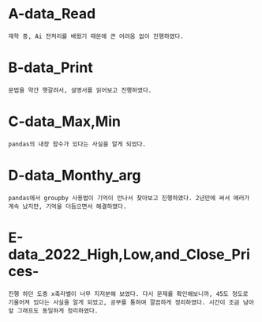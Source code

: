 # A-data_Read

```
재학 중, Ai 전처리를 배웠기 때문에 큰 어려움 없이 진행하였다.
```

# B-data_Print

```
문법을 약간 햇갈려서, 설명서를 읽어보고 진행하였다.
```

# C-data_Max,Min

```
pandas의 내장 함수가 있다는 사실을 알게 되었다.
```

# D-data_Monthy_arg

```
pandas에서 groupby 사용법이 기억이 안나서 찾아보고 진행하였다. 2년만에 써서 에러가 계속 났지만, 기억을 더듬으면서 해결하였다.
```

# E-data_2022_High,Low,and_Close_Prices-

```
진행 하던 도중 x축라벨이 너무 지저분해 보였다. 다시 문제를 확인해보니까, 45도 정도로 기울어져 있다는 사실을 알게 되었고, 공부를 통하여 깔끔하게 정리하였다. 시간이 조금 남아 앞 그래프도 동일하게 정리하였다.
```